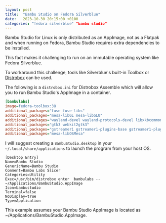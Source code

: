 ```yaml
---
layout: post
title:  "Bambu Studio on Fedora Silverblue"
date:   2023-10-30 20:15:00 +0100
categories: "fedora silverblue" "bambu studio"
---
```


Bambu Studio for Linux is only distributed as an AppImage, not as a Flatpak and when running on Fedora, Bambu Studio requires extra dependencies to be installed.

This fact makes it challenging to run on an immutable operating system like Fedora Silverblue.

To workaround this challenge, tools like Silverblue's built-in Toolbox or [Distrobox](https://github.com/89luca89/distrobox) can be used.

The following is a `distrobox.ini` for Distrobox Assemble which will allow you to run Bambu Studio's AppImage in a container.

```ini
[bambulabs]
image=fedora-toolbox:38
additional_packages="fuse fuse-libs"
additional_packages="mesa-libGL mesa-libGLU"
additional_packages="wayland-devel wayland-protocols-devel libxkbcommon"
additional_packages="gtk3 webkit2gtk3"
additional_packages="gstreamer1 gstreamer1-plugins-base gstreamer1-plugin-openh264"
additional_packages="mesa-libOSMesa"
```

I will suggest creating a `BambuStudio.desktop` in your `~/.local/share/applications` to launch the program from your host OS.

```
[Desktop Entry]
Name=Bambu Studio
GenericName=Bambu Studio
Comment=Bambu Labs Slicer
Categories=Utility
Exec=/usr/bin/distrobox enter  bambulabs -- ~/Applications/BambuStudio.AppImage
Icon=bambustudio
Terminal=false
NoDisplay=true
Type=Application
```

This example assumes your Bambu Studio AppImage is located as ~/Applications/BambuStudio.AppImage.